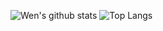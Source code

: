 ![Wen's github stats](https://github-readme-stats.vercel.app/api?username=happy9990929)
![Top Langs](https://github-readme-stats.vercel.app/api/top-langs/?username=happy9990929&layout=compact)

